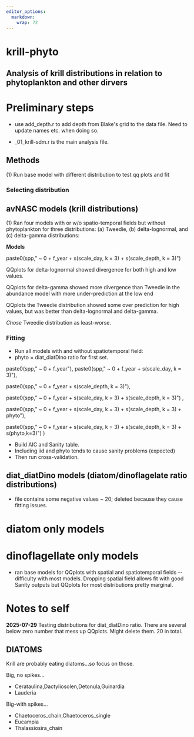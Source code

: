 ```yaml
---
editor_options: 
  markdown: 
    wrap: 72
---
```


# krill-phyto

## Analysis of krill distributions in relation to phytoplankton and other dirvers

# Preliminary steps

-   use add_depth.r to add depth from Blake's grid to the data file.
    Need to update names etc. when doing so.

-   \_01_krill-sdm.r is the main analysis file.

## Methods

(1) Run base model with different distribution to test qq plots and fit

### Selecting distribution

## avNASC models (krill distributions)

(1) Ran four models with or w/o spatio-temporal fields but without
    phytoplankton for three distributions: (a) Tweedie, (b)
    delta-lognormal, and (c) delta-gamma distributions:

**Models**

paste0(spp," \~ 0 + f_year + s(scale_day, k = 3) + s(scale_depth, k =
3)")

QQplots for delta-lognormal showed divergence for both high and low
values.

QQplots for delta-gamma showed more divergence than Tweedie in the
abundance model with more under-prediction at the low end

QQplots the Tweedie distribution showed some over prediction for high
values, but was better than delta-lognormal and delta-gamma.

*Chose* Tweedie distribution as least-worse.

### Fitting

-   Run all models with and without spatiotemporal field:
-   phyto = diat_diatDino ratio for first set.

paste0(spp," \~ 0 + f_year"), paste0(spp," \~ 0 + f_year + s(scale_day,
k = 3)"),

paste0(spp," \~ 0 + f_year + s(scale_depth, k = 3)"),

paste0(spp," \~ 0 + f_year + s(scale_day, k = 3) + s(scale_depth, k =
3)") ,

paste0(spp," \~ 0 + f_year + s(scale_day, k = 3) + s(scale_depth, k =
3) + phyto"),

paste0(spp," \~ 0 + f_year + s(scale_day, k = 3) + s(scale_depth, k =
3) + s(phyto,k=3)") )

-   Build AIC and Sanity table.
-   Including iid and phyto tends to cause sanity problems (expected)
-   Then run cross-validation.



## diat_diatDino models (diatom/dinoflagelate ratio distributions)

- file contains some negative values ~ 20; deleted because they cause fitting issues.  

# diatom only models

# dinoflagellate only models
- ran base models for QQplots with spatial and spatiotemporal fields
-- difficulty with most models. Dropping spatial field allows fit with good Sanity outputs but QQplots for most distributions pretty marginal.

# Notes to self

**2025-07-29** Testing distributions for diat_diatDino ratio. There are
several below zero number that mess up QQplots. Might delete them. 20 in total. 

## DIATOMS

Krill are probably eating diatoms...so focus on those.

Big, no spikes...

- Cerataulina,Dactyliosolen,Detonula,Guinardia
- Lauderia

Big-with spikes...

- Chaetoceros_chain,Chaetoceros_single
- Eucampia
- Thalassiosira_chain
